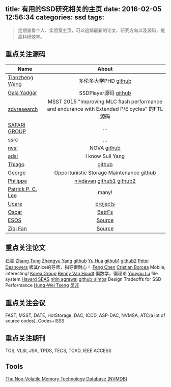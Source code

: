 title: 有用的SSD研究相关的主页
date: 2016-02-05 12:56:34
categories: ssd
tags:
---
> 定期查看个人、实验室主页，可以追踪最新的论文、研究方向以及源码，提高科研效率。

<!--more-->
## 重点关注源码
| Name        | About           |
| ------------- |:-------------:|
| [Tianzheng Wang](http://www.cs.utoronto.ca/~tzwang/) | 多伦多大学PHD [github](https://github.com/ermia-db) |
| [Gala Yadgar](http://www.cs.technion.ac.il/~gala/) | SSDPlayer源码 [github](https://github.com/shroman3) |
| [zdvresearch](https://github.com/zdvresearch) | MSST 2015 "Improving MLC flash performance and endurance with Extended P/E cycles" 的FTL源码 |
| [SAFARI GROUP](http://www.ece.cmu.edu/~safari/pubs.html) | ... |
| [ssrc](http://www.ssrc.ucsc.edu/pubs/rev_pub_date.html) | ... |
| [nvsl](http://nvsl.ucsd.edu/index.php?path=pubs) | NOVA [github](https://github.com/NVSL/NOVA) |
| [adsl](http://research.cs.wisc.edu/adsl/Publications/) | I know Suli Yang |
| [Thiago](https://sites.google.com/site/thiagomanel/) | [github](https://github.com/thiagomanel?tab=repositories) |
| [George](http://www.cs.toronto.edu/~gamvrosi/) | Opportunistic Storage Maintenance [github](https://github.com/gamvrosi/duet) |
| [Philippe](http://www.itu.dk/people/phbo/#research) | [nivdavan](http://nivdayan.github.io/) [github1](https://github.com/nivdayan) [github2](https://github.com/ClydeProjects) |
| [Patrick P. C. Lee](http://www.cse.cuhk.edu.hk/~pclee/www/index.html) | many! |
| [Ucare](http://ucare.cs.uchicago.edu/) | [projects](http://ucare.cs.uchicago.edu/projects/) |
| [Oscar](http://www.oscar.cs.stonybrook.edu/papers.php) | [BetrFs](http://www.betrfs.org/) |
| [ESOS](http://esos.hanyang.ac.kr/?page_id=13187) | [Source](http://esos.hanyang.ac.kr/?page_id=13187) |
| [Ziqi Fan](http://www-users.cs.umn.edu/~fan/) | [Source](https://github.com/ziqifan16) |

## 重点关注论文
[石亮](http://www.cs.cqu.edu.cn/info/1139/1297.htm)
[Zhang Tong](https://www.ecse.rpi.edu/homepages/tzhang/)
[Zhengyu Yang](http://nucsrl.coe.neu.edu/?q=yangzhengyu) [github](https://github.com/yangzy1988)
[Yu Hua](http://stlab.wnlo.hust.edu.cn/csyhua/) [github1](https://github.com/syy804123097) [github2](https://github.com/Pfzuo)
[Peter Desnoyers](http://www.ccs.neu.edu/home/pjd/) 极其nice的导师，指导很耐心！
[Feng Chen](http://www.csc.lsu.edu/~fchen/)
[Cristian Borcea](http://cs.njit.edu/~borcea/) Mobile, interesting!
[Korea Group](https://sites.google.com/site/oslabcbnu/research)
[Benny Van Houdt](http://win.uantwerpen.be/~vanhoudt/) 偏数学，偏理论
[Youyou Lu](http://storage.cs.tsinghua.edu.cn/~lu/) file system
[Havard SEAS](http://stratos.seas.harvard.edu/publications)
[nitin agrawal](http://pages.cs.wisc.edu/~nitina/) [github_simba](https://github.com/SimbaService/Simba) Design Tradeoffs for SSD Performance
[Hung-Wei Tseng](https://people.engr.ncsu.edu/htseng3/cv.html#publications)
[吴非](http://cs.hust.edu.cn/info/1075/1085.htm)

## 重点关注会议
FAST, MSST, DATE, HotStorage, DAC, ICCD, ASP-DAC, NVMSA, ATC(a lot of source codes), Codes+ISSS

## 重点关注期刊
TOS, VLSI, JSA, TPDS, TECS, TCAD, IEEE ACCESS

## Tools
[The Non-Volatile Memory Technology Database (NVMDB)](http://nvsl.ucsd.edu/index.php?path=projects/nvmdb)